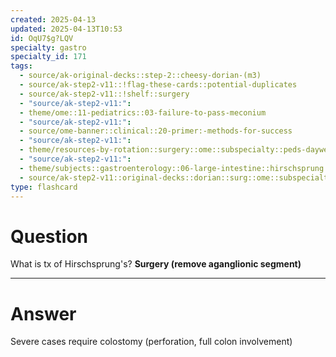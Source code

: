```yaml
---
created: 2025-04-13
updated: 2025-04-13T10:53
id: OqU7$g?LQV
specialty: gastro
specialty_id: 171
tags:
  - source/ak-original-decks::step-2::cheesy-dorian-(m3)
  - source/ak-step2-v11::!flag-these-cards::potential-duplicates
  - source/ak-step2-v11::!shelf::surgery
  - "source/ak-step2-v11:": 
  - theme/ome::11-pediatrics::03-failure-to-pass-meconium
  - "source/ak-step2-v11:": 
  - source/ome-banner::clinical::20-primer:-methods-for-success
  - "source/ak-step2-v11:": 
  - theme/resources-by-rotation::surgery::ome::subspecialty::peds-dayweekmonth
  - "source/ak-step2-v11:": 
  - theme/subjects::gastroenterology::06-large-intestine::hirschsprung
  - source/ak-step2-v11::original-decks::dorian::surg::ome::subspecialty::peds-dayweekmonth"
type: flashcard
---
```


# Question
What is tx of Hirschsprung's?   **Surgery (remove aganglionic segment)**

---

# Answer
Severe cases require colostomy (perforation, full colon involvement)